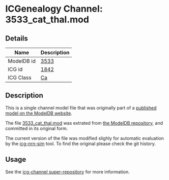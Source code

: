 # ICGenealogy Channel: 3533\_cat\_thal.mod

## Details

Name | Description
---- | -----------
ModelDB id | [3533](http://senselab.med.yale.edu/ModelDB/ShowModel.cshtml?model=3533)
ICG id | [1842](http://icg.neurotheory.ox.ac.uk/channels/3/1842)
ICG Class | [Ca](http://icg.neurotheory.ox.ac.uk/channels/3)

## Description

This is a single channel model file that was originally part of a [published model on the ModelDB website](http://senselab.med.yale.edu/ModelDB/ShowModel.cshtml?model=3533).


The file [3533\_cat\_thal.mod](3533_cat_thal.mod) was extrated from [the ModelDB repository](http://senselab.med.yale.edu/ModelDB/ShowModel.cshtml?model=3533), and committed in its original form.

The current version of the file was modified slighly for automatic evaluation by the [icg-nrn-sim](https://github.com/icgenealogy/icg-nrn-sim) tool. To find the original please check the git history.


## Usage

See the [icg-channel super-repository](https://github.com/icgenealogy/icg-channels) for more information.